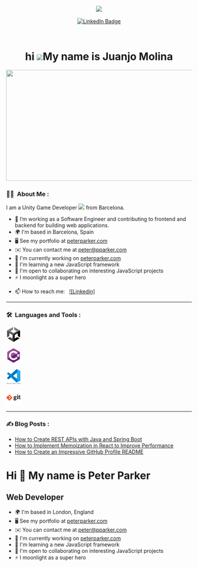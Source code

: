 
<p align="center"><img src="https://media.giphy.com/media/M9gbBd9nbDrOTu1Mqx/giphy.gif" width="100"/></p>
<p align="center">
<a href="https://www.linkedin.com/in/juanjo-molina-a5293b306/"><img src="https://img.shields.io/badge/LinkedIn-blue?style=for-the-badge&logo=linkedin&logoColor=white" alt="LinkedIn Badge"></a>
</p>

<p align="center"><img src="https://komarev.com/ghpvc/?username=kakbar&style=flat-square&color=blue" alt=""></p>

<h1 align="center">hi <img src="https://media.giphy.com/media/hvRJCLFzcasrR4ia7z/giphy.gif" width="40">My name is Juanjo Molina</h1>

<p align="center"><img src="https://media.giphy.com/media/dWesBcTLavkZuG35MI/giphy.gif" width="600" height="300"  /></p>

### :woman_technologist: &nbsp;About Me :

I am a Unity Game Developer <img src="https://media.giphy.com/media/WUlplcMpOCEmTGBtBW/giphy.gif" width="30"> from Barcelona.

* 🔭 I’m working as a Software Engineer and contributing to frontend and backend for building web applications.
* 🌍  I'm based in Barcelona, Spain
* 🖥️  See my portfolio at [peterparker.com](http://peterparker.com)
* ✉️  You can contact me at [peter@pparker.com](mailto:peter@pparker.com)
* 🚀  I'm currently working on [peterparker.com](http://peterparker.com)
* 🧠  I'm learning a new JavaScript framework
* 🤝  I'm open to collaborating on interesting JavaScript projects
* ⚡  I moonlight as a super hero
- 📫 How to reach me: &nbsp; [![Linkedin]](https://www.linkedin.com/in/juanjo-molina-a5293b306/)

---

### 🛠 &nbsp;Languages and Tools :

<p>
<img src="https://github.com/devicons/devicon/blob/master/icons/unity/unity-original.svg" title="Unity" alt="Unity" width="40" height="40"/>&nbsp;

<img src="https://github.com/devicons/devicon/blob/master/icons/csharp/csharp-original.svg" title="Unity" alt="Unity" width="40" height="40"/>&nbsp;

<img src="https://github.com/devicons/devicon/blob/master/icons/vscode/vscode-original-wordmark.svg" title="Unity" alt="Unity" width="40" height="40"/>&nbsp;

<img src="https://github.com/devicons/devicon/blob/master/icons/git/git-original-wordmark.svg" title="Unity" alt="Unity" width="40" height="40"/>&nbsp;


</p>





---

### ✍️ Blog Posts : 
- [How to Create REST APIs with Java and Spring Boot](https://www.twilio.com/blog/create-rest-apis-java-spring-boot)
- [How to Implement Memoization in React to Improve Performance](https://www.sitepoint.com/implement-memoization-in-react-to-improve-performance/)
- [How to Create an Impressive GitHub Profile README](https://www.sitepoint.com/github-profile-readme/)<!-- BLOG-POST-LIST:START -->
<!-- BLOG-POST-LIST:END -->



Hi 👋 My name is Peter Parker
=============================

Web Developer
-------------

* 🌍  I'm based in London, England
* 🖥️  See my portfolio at [peterparker.com](http://peterparker.com)
* ✉️  You can contact me at [peter@pparker.com](mailto:peter@pparker.com)
* 🚀  I'm currently working on [peterparker.com](http://peterparker.com)
* 🧠  I'm learning a new JavaScript framework
* 🤝  I'm open to collaborating on interesting JavaScript projects
* ⚡  I moonlight as a super hero

